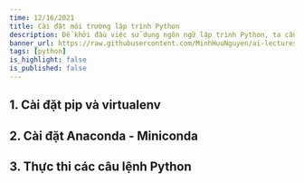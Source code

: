 ```yaml
---
time: 12/16/2021
title: Cài đặt môi trường lập trình Python
description: Để khởi đầu việc sử dụng ngôn ngữ lập trình Python, ta cần cài đặt môi trường lập trình Python với pip và Anaconda.
banner_url: https://raw.githubusercontent.com/MinhHuuNguyen/ai-lectures/refs/heads/master/0_syllabus/images/python-logo.png
tags: [python]
is_highlight: false
is_published: false
---
```


## 1. Cài đặt pip và virtualenv

## 2. Cài đặt Anaconda - Miniconda

## 3. Thực thi các câu lệnh Python
